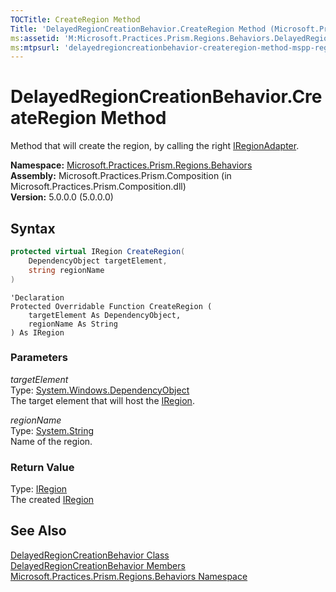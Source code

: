 ```yaml
---
TOCTitle: CreateRegion Method
Title: 'DelayedRegionCreationBehavior.CreateRegion Method (Microsoft.Practices.Prism.Regions.Behaviors)'
ms:assetid: 'M:Microsoft.Practices.Prism.Regions.Behaviors.DelayedRegionCreationBehavior.CreateRegion(System.Windows.DependencyObject,System.String)'
ms:mtpsurl: 'delayedregioncreationbehavior-createregion-method-mspp-regions-behaviors.md'
---
```


# DelayedRegionCreationBehavior.CreateRegion Method

Method that will create the region, by calling the right [IRegionAdapter](/patterns-practices/reference/iregionadapter-interface-mspp-regions).

**Namespace:** [Microsoft.Practices.Prism.Regions.Behaviors](/patterns-practices/reference/mspp-regions-behaviors-namespace)  
**Assembly:** Microsoft.Practices.Prism.Composition (in Microsoft.Practices.Prism.Composition.dll)  
**Version:** 5.0.0.0 (5.0.0.0)

## Syntax
```C#
protected virtual IRegion CreateRegion(
	DependencyObject targetElement,
	string regionName
)
```

```VB
'Declaration
Protected Overridable Function CreateRegion ( 
	targetElement As DependencyObject,
	regionName As String
) As IRegion
```
### Parameters

*targetElement*  
Type: [System.Windows.DependencyObject](http://msdn.microsoft.com/en-us/library/ms589309)  
The target element that will host the [IRegion](/patterns-practices/reference/iregion-interface-mspp-regions).

*regionName*  
Type: [System.String](http://msdn.microsoft.com/en-us/library/s1wwdcbf)  
Name of the region.

### Return Value

Type: [IRegion](/patterns-practices/reference/iregion-interface-mspp-regions)  
The created [IRegion](/patterns-practices/reference/iregion-interface-mspp-regions)

## See Also

[DelayedRegionCreationBehavior Class](/patterns-practices/reference/delayedregioncreationbehavior-class-mspp-regions-behaviors)  
[DelayedRegionCreationBehavior Members](/patterns-practices/reference/delayedregioncreationbehavior-members-mspp-regions-behaviors)  
[Microsoft.Practices.Prism.Regions.Behaviors Namespace](/patterns-practices/reference/mspp-regions-behaviors-namespace)  
